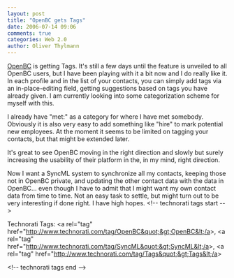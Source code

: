 ```yaml
---
layout: post
title: "OpenBC gets Tags"
date: 2006-07-14 09:06
comments: true
categories: Web 2.0
author: Oliver Thylmann
---
```





[OpenBC](http://openbc.com/) is getting Tags. It's still a few days until the feature is unveiled to all OpenBC users, but I have been playing with it a bit now and I do really like it. In each profile and in the list of your contacts, you can simply add tags via an in-place-editing field, getting suggestions based on tags you have already given. I am currently looking into some categorization scheme for myself with this.

I already have &quot;met:&quot; as a category for where I have met somebody. Obviously it is also very easy to add something like &quot;hire&quot; to mark potential new employees. At the moment it seems to be limited on tagging your contacts, but that might be extended later.

It's great to see OpenBC moving in the right direction and slowly but surely increasing the usability of their platform in the, in my mind, right direction.

Now I want a SyncML system to synchronize all my contacts, keeping those not in OpenBC private, and updating the other contact data with the data in OpenBC... even though I have to admit that I might want my own contact data from time to time. Not an easy task to settle, but might turn out to be very interesting if done right. I have high hopes.
&lt;!-- technorati tags start --&gt;

Technorati Tags: &lt;a rel=&quot;tag&quot; href=&quot;http://www.technorati.com/tag/OpenBC&quot;&gt;OpenBC&lt;/a&gt;, &lt;a rel=&quot;tag&quot; href=&quot;http://www.technorati.com/tag/SyncML&quot;&gt;SyncML&lt;/a&gt;, &lt;a rel=&quot;tag&quot; href=&quot;http://www.technorati.com/tag/Tags&quot;&gt;Tags&lt;/a&gt;

&lt;!-- technorati tags end --&gt;

